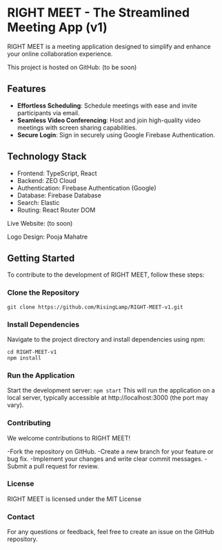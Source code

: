 # RIGHT MEET - The Streamlined Meeting App (v1)

RIGHT MEET is a meeting application designed to simplify and enhance your online collaboration experience.

This project is hosted on GitHub: (to be soon)

## Features

- **Effortless Scheduling**: Schedule meetings with ease and invite participants via email.
- **Seamless Video Conferencing**: Host and join high-quality video meetings with screen sharing capabilities.
- **Secure Login**: Sign in securely using Google Firebase Authentication.

## Technology Stack

- Frontend: TypeScript, React
- Backend: ZEO Cloud
- Authentication: Firebase Authentication (Google)
- Database: Firebase Database
- Search: Elastic
- Routing: React Router DOM

Live Website: (to soon)

Logo Design: Pooja Mahatre

## Getting Started

To contribute to the development of RIGHT MEET, follow these steps:

### Clone the Repository

```
git clone https://github.com/RisingLamp/RIGHT-MEET-v1.git 
```
### Install Dependencies
Navigate to the project directory and install dependencies using npm:

```
cd RIGHT-MEET-v1
npm install
````

### Run the Application

Start the development server: ``` npm start ```
This will run the application on a local server, typically accessible at http://localhost:3000 (the port may vary).

### Contributing

We welcome contributions to RIGHT MEET!

-Fork the repository on GitHub.
-Create a new branch for your feature or bug fix.
-Implement your changes and write clear commit messages.
-Submit a pull request for review.

### License
RIGHT MEET is licensed under the MIT License

### Contact
For any questions or feedback, feel free to create an issue on the GitHub repository.








